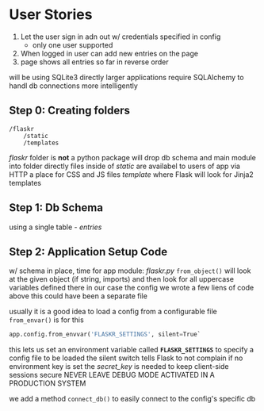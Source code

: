 # User Stories
1. Let the user sign in adn out w/ credentials specified in config
    - only one user supported
2. When logged in user can add new entries on the page
3. page shows all entries so far in reverse order

will be using SQLite3 directly
larger applications require SQLAlchemy to handl db connections more intelligently

## Step 0: Creating folders
```
/flaskr
    /static
    /templates
```
_flaskr_ folder is **not** a python package
will drop db schema and main module into folder directly
files inside of _static_ are availabel to users of app via HTTP
    a place for CSS and JS files
_template_ where Flask will look for Jinja2 templates

## Step 1: Db Schema
using a single table - _entries_

## Step 2: Application Setup Code
w/ schema in place, time for app module: _flaskr.py_
`from_object()` will look at the given object (if string, imports) and then look for all uppercase variables defined there
    in our case the config we wrote a few liens of code above
        this could have been a separate file

usually it is a good idea to load a config from a configurable file
`from_envar()` is for this
```python
app.config.from_envvar('FLASKR_SETTINGS', silent=True`
```
this lets us set an environment variable called **`FLASKR_SETTINGS`** to specify a config file to be loaded
the silent switch tells Flask to not complain if no environment key is set
the *secret_key* is needed to keep client-side sessions secure
NEVER LEAVE DEBUG MODE ACTIVATED IN A PRODUCTION SYSTEM

we add a method `connect_db()` to easily connect to the config's specific db
